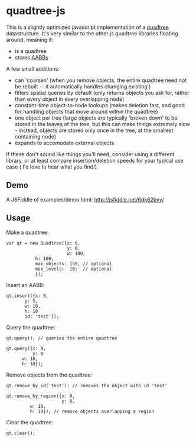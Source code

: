 # quadtree-js

This is a slightly optimized javascript implementation of a [quadtree](http://en.wikipedia.org/wiki/Quadtree) datastructure. It's very similar to the other js quadtree libraries floating around, meaning it:

* is a quadtree
* stores [AABBs](http://en.wikipedia.org/wiki/Bounding_box#Axis-aligned_minimum_bounding_box)

A few small additions:

* can 'coarsen' (when you remove objects, the entire quadtree need not be rebuilt -- it automatically handles changing existing )
* filters spatial queries by default (only returns objects you ask for, rather than every object in every overlapping node)
* constant-time object-to-node lookups (makes deletion fast, and good for handling objects that move around within the quadtree)
* one object per tree (large objects are typically 'broken down' to be stored in the leaves of the tree, but this can make things extremely slow - instead, objects are stored only once in the tree, at the smallest containing node)
* expands to accomodate external objects

If these don't sound like things you'll need, consider using a different library, or at least compare insertion/deletion speeds for your typical use case ( I'd love to hear what you find!).


## Demo

A JSFiddle of examples/demo.html:
http://jsfiddle.net/6dk62byy/


## Usage

Make a quadtree:

    var qt = new Quadtree({x: 0,
    	                   y: 0,
                           w: 100,
			   h: 100,
			   max_objects: 150, // optional
			   max_levels:  10;  // optional
			   });

Insert an AABB:

    qt.insert({x: 5,
	       y: 5,
	       w: 10,
	       h: 10
	       id: 'test'});

Query the quadtree:

    qt.query(); // queries the entire quadtree

    qt.query({x: 0,
              y: 0
	      w: 10,
	      h: 10});

Remove objects from the quadtree:

    qt.remove_by_id('test'); // removes the object with id 'test'

    qt.remove_by_region({x: 0,
                         y: 0,
			 w: 10,
			 h: 10}); // remove objects overlapping a region

Clear the quadtree:

    qt.clear();